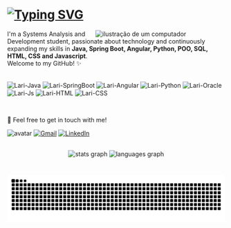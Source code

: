 <h1><a href="https://www.linkedin.com/in/lari-albuquerque/"><img src="https://readme-typing-svg.herokuapp.com?font=Space+Grotesk&weight=600&size=30&duration=2500&pause=1000&color=ee9ca7&width=435&lines=Hi!++I'm++Larissa+%F0%9F%91%8B%F0%9F%8F%BB" alt="Typing SVG" /></a></h1>

<img src="https://sdmntprsouthcentralus.oaiusercontent.com/files/00000000-1578-51f7-abb1-a5250c04f71b/raw?se=2025-04-22T05%3A27%3A34Z&sp=r&sv=2024-08-04&sr=b&scid=c6d7ba4e-09ab-5ab5-8289-9af1ef2cafb1&skoid=ae70be19-8043-4428-a990-27c58b478304&sktid=a48cca56-e6da-484e-a814-9c849652bcb3&skt=2025-04-22T03%3A12%3A57Z&ske=2025-04-23T03%3A12%3A57Z&sks=b&skv=2024-08-04&sig=41C6dqaIYIkXAAYm5SX1qlbX%2B6Fk0xdS26d3V6/jGBA%3D" alt="ilustração de um computador" min-width="400px" max-width="300px" width="300px" align="right">

<p align="left"> 
  I'm a Systems Analysis and Development student, passionate about technology and continuously expanding my skills in <strong>Java, Spring Boot, Angular, Python, POO, SQL, HTML, CSS and Javascript</strong>.<br>
  Welcome to my GitHub! ✨
</p>

<p align="left">
<div style="display: inline_block"><br>
  <img align="center" alt="Lari-Java" height="40" width="40" src="https://raw.githubusercontent.com/marwin1991/profile-technology-icons/refs/heads/main/icons/java.png">
  <img align="center" alt="Lari-SpringBoot" height="40" width="40" src="https://raw.githubusercontent.com/marwin1991/profile-technology-icons/refs/heads/main/icons/spring_boot.png">
  <img align="center" alt="Lari-Angular" height="40" width="40" src="https://raw.githubusercontent.com/marwin1991/profile-technology-icons/refs/heads/main/icons/angular.png">
  <img align="center" alt="Lari-Python" height="40" width="40" src="https://user-images.githubusercontent.com/25181517/183423507-c056a6f9-1ba8-4312-a350-19bcbc5a8697.png">
  <img align="center" alt="Lari-Oracle" height="40" width="40" src="https://user-images.githubusercontent.com/25181517/117208736-bdedc080-adf5-11eb-912f-61c7d43705f6.png">
  <img align="center" alt="Lari-Js" height="40" width="40" src="https://user-images.githubusercontent.com/25181517/117447155-6a868a00-af3d-11eb-9cfe-245df15c9f3f.png">
  <img align="center" alt="Lari-HTML" height="40" width="40" src="https://user-images.githubusercontent.com/25181517/192158954-f88b5814-d510-4564-b285-dff7d6400dad.png">
  <img align="center" alt="Lari-CSS" height="40" width="40" src="https://user-images.githubusercontent.com/25181517/183898674-75a4a1b1-f960-4ea9-abcb-637170a00a75.png">
</div>
</p>
<br>

<p align="left">
  💌 Feel free to get in touch with me!
</p>


<p align="left">
  <img src="https://sdmntprsouthcentralus.oaiusercontent.com/files/00000000-ebe4-61f7-92b7-c5d4d8a98d52/raw?se=2025-04-22T04%3A38%3A10Z&sp=r&sv=2024-08-04&sr=b&scid=88001e9a-91a9-51d5-8225-8004d9d0b1ff&skoid=ae70be19-8043-4428-a990-27c58b478304&sktid=a48cca56-e6da-484e-a814-9c849652bcb3&skt=2025-04-22T04%3A29%3A44Z&ske=2025-04-23T04%3A29%3A44Z&sks=b&skv=2024-08-04&sig=brnV8GRTm2mT96cmZfAKvboJCOvc0LsYu9dEVQWiuho%3D" alt="avatar" min-width="80px" max-width="80px" width="80px">
  <a href="mailto:larissa.sa.as@gmail.com" target="_blank" title="Gmail">
  <img src="https://img.shields.io/badge/-Gmail-ee9ca7?style=flat&labelColor=ee9ca7&logo=gmail&logoColor=white&link=mailto:larissa.sa.as@gmail.com" alt="Gmail"/></a>
  <a href="https://www.linkedin.com/in/lari-albuquerque/" target="_blank" title="LinkedIn">
  <img src="https://img.shields.io/badge/-Linkedin-ee9ca7?style=flat&logo=Linkedin&logoColor=white&link=https://www.linkedin.com/in/lari-albuquerque/" alt="LinkedIn"/></a>
</p>
<br>

<div align="center">
  <img src="https://github-readme-stats.vercel.app/api?username=lalbuquerques&theme=dracula&hide_border=true&include_all_commits=false&count_private=true&count_private=true" height="150" alt="stats graph"  />
  <img src="https://github-readme-stats.vercel.app/api/top-langs?username=lalbuquerques&locale=en&hide_title=false&layout=compact&card_width=320&langs_count=5&theme=dracula&hide_border=true&order=2" height="150" alt="languages graph"  />
</div>

###
<div align="center">
  <br clear="both">

<picture>
  <source media="(prefers-color-scheme: dark)" srcset="https://raw.githubusercontent.com/lalbuquerques/lalbuquerques/output/github-contribution-grid-snake-dark.svg">
  <source media="(prefers-color-scheme: light)" srcset="https://raw.githubusercontent.com/lalbuquerques/lalbuquerques/output/github-contribution-grid-snake.svg">
  <img alt="github contribution grid snake animation" src="https://raw.githubusercontent.com/lalbuquerques/lalbuquerques/output/github-contribution-grid-snake.svg">
</picture>



</div>

###
